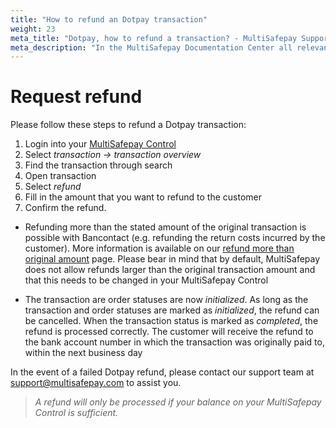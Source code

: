 ```yaml
---
title: "How to refund an Dotpay transaction"
weight: 23
meta_title: "Dotpay, how to refund a transaction? - MultiSafepay Support"
meta_description: "In the MultiSafepay Documentation Center all relevant information regarding our Plugins and API. As well as Support pages for Payment Method, Tools and General Questions. You can also find the contact details of our Support Team and Integration Team."
---
```

# Request refund 
Please follow these steps to refund a Dotpay transaction:

1. Login into your [MultiSafepay Control](https://merchant.multisafepay.com/)
2. Select _transaction -> transaction overview_ 
3. Find the transaction through search
4. Open transaction
5. Select _refund_
6. Fill in the amount that you want to refund to the customer  
7. Confirm the refund.

* Refunding more than the stated amount of the original transaction is possible with Bancontact (e.g. refunding the return costs incurred by the customer). More information is available on our [refund more than original amount](/faq/finance/refund-more-than-original-amount/) page. Please bear in mind that by default, MultiSafepay does not allow refunds larger than  the original transaction amount and that this needs to be changed in your MultiSafepay Control 

* The transaction are order statuses are now _initialized_. As long as the transaction and order statuses are marked as _initialized_, the refund can be cancelled. When the transaction status is marked as _completed_, the refund is processed correctly. The customer will receive the refund to the bank account number in which the transaction was originally paid to, within the next business day

In the event of a failed Dotpay refund, please contact our support team at <support@multisafepay.com> to assist you.

>_A refund will only be processed if your balance on your MultiSafepay Control is sufficient._
